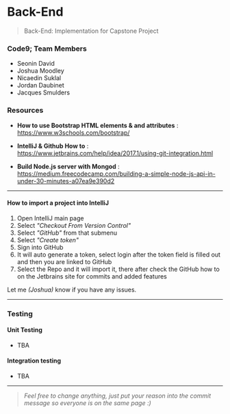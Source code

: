 # Back-End
>Back-End: Implementation for Capstone Project

### Code9; Team Members
- Seonin David
- Joshua Moodley
- Nicaedin Suklal
- Jordan Daubinet
- Jacques Smulders

### Resources
* <b>How to use Bootstrap HTML elements &amp; and attributes</b> : https://www.w3schools.com/bootstrap/

* <b>IntelliJ &amp; Github How to</b> : https://www.jetbrains.com/help/idea/2017.1/using-git-integration.html

* <b>Build Node.js server with Mongod</b> : https://medium.freecodecamp.com/building-a-simple-node-js-api-in-under-30-minutes-a07ea9e390d2

<hr/>

#### How to import a project into IntelliJ
1. Open IntelliJ main page
2. Select <i>"Checkout From Version Control"</i>
3. Select <i>"GitHub"</i> from that submenu
4. Select <i>"Create token"</i>
5. Sign into GitHub
6. It will auto generate a token, select login after the token field is filled out and then you are linked to GitHub
7. Select the Repo and it will import it, there after check the GitHub how to on the Jetbrains site for commits and added features

Let me <i>(Joshua)</i> know if you have any issues.

<hr/>

### Testing
#### Unit Testing
* TBA
#### Integration testing
* TBA

---
><i>Feel free to change anything, just put your reason into the commit message so everyone is on the same page :)</i>
